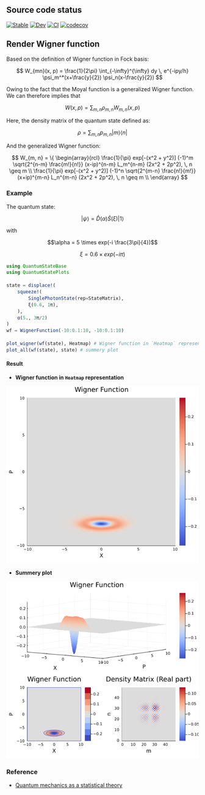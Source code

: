 <script id="MathJax-script" async src="https://cdn.jsdelivr.net/npm/mathjax@3/es5/tex-mml-chtml.js"></script>

## Source code status

[![Stable](https://img.shields.io/badge/docs-stable-blue.svg)](https://foldfelis-qo.github.io/QuantumStatePlots.jl/stable)
[![Dev](https://img.shields.io/badge/docs-dev-blue.svg)](https://foldfelis-qo.github.io/QuantumStatePlots.jl/dev)
[![CI](https://github.com/foldfelis-QO/QuantumStatePlots.jl/actions/workflows/CI.yml/badge.svg)](https://github.com/foldfelis-QO/QuantumStatePlots.jl/actions/workflows/CI.yml)
[![codecov](https://codecov.io/gh/foldfelis-QO/QuantumStatePlots.jl/branch/master/graph/badge.svg?token=6VKJECY4CX)](https://codecov.io/gh/foldfelis-QO/QuantumStatePlots.jl)

## Render Wigner function

Based on the definition of Wigner function in Fock basis:

$$
W_{mn}(x, p) = \frac{1}{2\pi} \int_{-\infty}^{\infty} dy \, e^{-ipy/h} \psi_m^*(x+\frac{y}{2}) \psi_n(x-\frac{y}{2})
$$

Owing to the fact that the Moyal function is a generalized Wigner function. We can therefore implies that

$$
W(x, p) = \sum_{m, n} \rho_{m, n} W_{m, n}(x, p)
$$

Here, the density matrix of the quantum state defined as:

$$
\rho = \sum_{m, n} p_{m, n} | m \rangle \langle n |
$$

And the generalized Wigner function:

$$
W_{m, n} = \{ \begin{array}{rcl}
\frac{1}{\pi} exp[-(x^2 + y^2)] (-1)^m  \sqrt{2^{n-m} \frac{m!}{n!}} (x-ip)^{n-m} L_m^{n-m} (2x^2 + 2p^2), \, n \geq m \\
\frac{1}{\pi} exp[-(x^2 + y^2)] (-1)^n  \sqrt{2^{m-n} \frac{n!}{m!}} (x+ip)^{m-n} L_n^{m-n} (2x^2 + 2p^2), \, n \geq m \\
\end{array}
$$

### Example

The quantum state:

$$
| \psi \rangle = \hat{D}(\alpha) \hat{S}(\xi) | 1 \rangle
$$

with 

$$\alpha = 5 \times exp(-i \frac{3\pi}{4})$$

$$\xi = 0.6 \times exp(-i \pi)$$

```julia
using QuantumStateBase
using QuantumStatePlots

state = displace!(
    squeeze!(
        SinglePhotonState(rep=StateMatrix),
        ξ(0.6, 1π),
    ),
    α(5., 3π/2)
)
wf = WignerFunction(-10:0.1:10, -10:0.1:10)

plot_wigner(wf(state), Heatmap) # Wigner function in `Heatmap` representation
plot_all(wf(state), state) # summery plot
```

#### Result

* **Wigner function in `Heatmap` representation**

![](dev/assets/heatmap.png)

* **Summery plot**

![](dev/assets/all.png)

### Reference

* [Quantum mechanics as a statistical theory](https://doi.org/10.1017/S0305004100000487)
